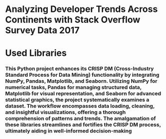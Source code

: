 # Analyzing Developer Trends Across Continents with Stack Overflow Survey Data 2017
# Used Libraries
### This Python project enhances its CRISP DM (Cross-Industry Standard Process for Data Mining) functionality by integrating NumPy, Pandas, Matplotlib, and Seaborn. Utilizing NumPy for numerical tasks, Pandas for managing structured data, Matplotlib for visual representation, and Seaborn for advanced statistical graphics, the project systematically examines a dataset. The workflow encompasses data loading, cleaning, and insightful visualizations, offering a thorough comprehension of patterns and trends. The amalgamation of these libraries streamlines and fortifies the CRISP DM process, ultimately aiding in well-informed decision-making
